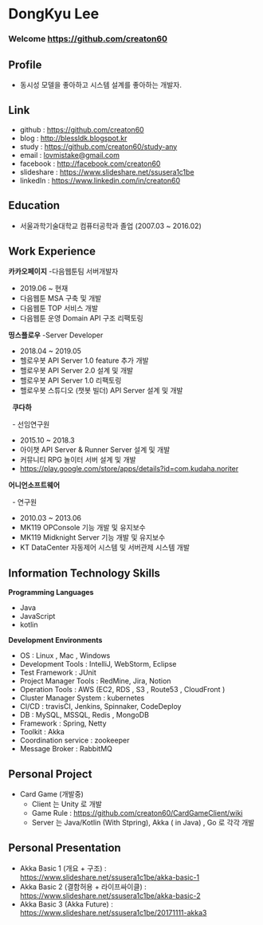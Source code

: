 # DongKyu Lee

### Welcome https://github.com/creaton60

## Profile
   - 동시성 모델을 좋아하고 시스템 설계를 좋아하는 개발자.
 
## Link
   - github     : https://github.com/creaton60
   - blog       : http://blessldk.blogspot.kr
   - study      : https://github.com/creaton60/study-any
   - email      : lovmistake@gmail.com
   - facebook   : http://facebook.com/creaton60
   - slideshare : https://www.slideshare.net/ssusera1c1be
   - linkedIn   : https://www.linkedin.com/in/creaton60

## Education
   - 서울과학기술대학교 컴퓨터공학과 졸업 (2007.03 ~ 2016.02)

## Work Experience
   **카카오페이지**
   -다음웹툰팀 서버개발자
   
   - 2019.06 ~ 현재
   - 다음웹툰 MSA 구축 및 개발
   - 다음웹툰 TOP 서비스 개발
   - 다음웹툰 운영 Domain API 구조 리팩토링

   **띵스플로우**
   -Server Developer
   
   - 2018.04 ~ 2019.05
   - 헬로우봇 API Server 1.0 feature 추가 개발
   - 핼로우봇 API Server 2.0 설계 및 개발
   - 핼로우봇 API Server 1.0 리팩토링
   - 핼로우봇 스튜디오 (챗봇 빌더) API Server 설계 및 개발
  
   **쿠다하**
   
   - 선임연구원
   - 2015.10 ~ 2018.3
   - 아이챗 API Server & Runner Server 설계 및 개발
   - 커뮤니티 RPG 놀이터 서버 설계 및 개발
   - https://play.google.com/store/apps/details?id=com.kudaha.noriter

   **어니언소프트웨어**

   - 연구원 
   - 2010.03 ~ 2013.06 
   - MK119 OPConsole 기능 개발 및 유지보수
   - MK119 Midknight Server 기능 개발 및 유지보수
   - KT DataCenter 자동제어 시스템 및 서버관제 시스템 개발

## Information Technology Skills

**Programming Languages**
  * Java
  * JavaScript
  * kotlin

**Development Environments**
  * OS    : Linux , Mac , Windows
  * Development Tools : IntelliJ, WebStorm, Eclipse
  * Test Framework : JUnit
  * Project Manager Tools : RedMine, Jira, Notion
  * Operation Tools : AWS (EC2, RDS , S3 , Route53 , CloudFront )
  * Cluster Manager System : kubernetes
  * CI/CD : travisCI, Jenkins, Spinnaker, CodeDeploy
  * DB    : MySQL, MSSQL, Redis , MongoDB
  * Framework : Spring, Netty
  * Toolkit : Akka
  * Coordination service : zookeeper
  * Message Broker : RabbitMQ

## Personal Project
   * Card Game (개발중)
     - Client 는 Unity 로 개발
     - Game Rule : https://github.com/creaton60/CardGameClient/wiki
     - Server 는 Java/Kotlin (With Stpring), Akka ( in Java) , Go 로 각각 개발
      


## Personal Presentation
   * Akka Basic 1 (개요 + 구조) : https://www.slideshare.net/ssusera1c1be/akka-basic-1
   * Akka Basic 2 (결함허용 + 라이프싸이클) : https://www.slideshare.net/ssusera1c1be/akka-basic-2
   * Akka Basic 3 (Akka Future) : https://www.slideshare.net/ssusera1c1be/20171111-akka3
   
